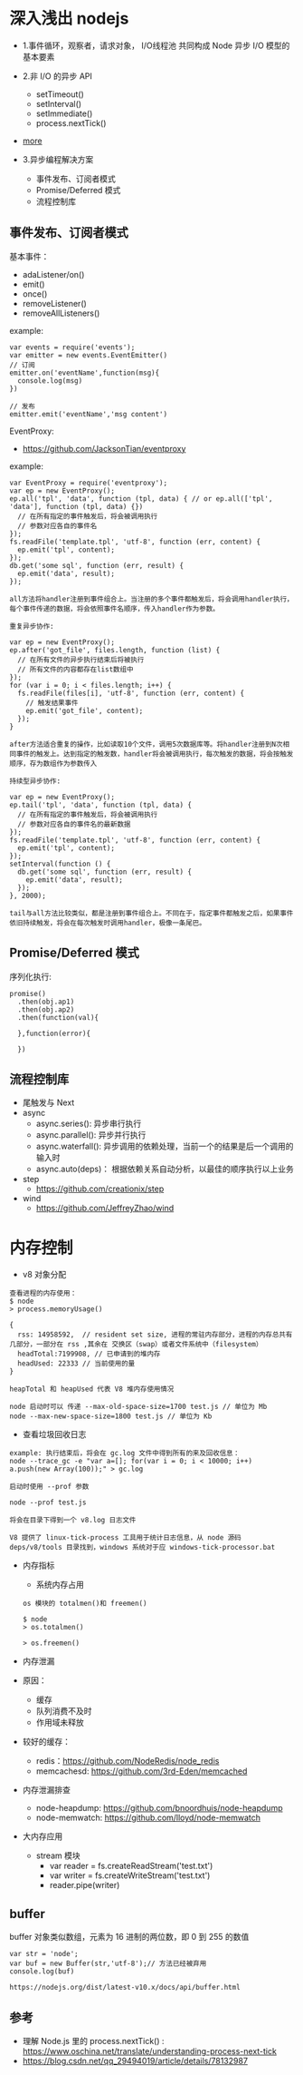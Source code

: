 # 深入浅出 nodejs


- 1.事件循环，观察者，请求对象， I/O线程池 共同构成 Node 异步 I/O 模型的基本要素

- 2.非 I/O 的异步 API
  - setTimeout()
  - setInterval()
  - setImmediate()
  - process.nextTick()
- [more ](https://github.com/fairyly/mynodejs/blob/gh-pages/README.md#node-%E5%BC%82%E6%AD%A5-io) 
  
- 3.异步编程解决方案
  - 事件发布、订阅者模式
  - Promise/Deferred 模式
  - 流程控制库
  
## 事件发布、订阅者模式

基本事件：

- adaListener/on()
- emit()
- once()
- removeListener()
- removeAllListeners()

example:

```
var events = require('events');
var emitter = new events.EventEmitter()
// 订阅
emitter.on('eventName',function(msg){
  console.log(msg)
})

// 发布
emitter.emit('eventName','msg content')
```

EventProxy: 

- https://github.com/JacksonTian/eventproxy

example:

```
var EventProxy = require('eventproxy');
var ep = new EventProxy();
ep.all('tpl', 'data', function (tpl, data) { // or ep.all(['tpl', 'data'], function (tpl, data) {})
  // 在所有指定的事件触发后，将会被调用执行
  // 参数对应各自的事件名
});
fs.readFile('template.tpl', 'utf-8', function (err, content) {
  ep.emit('tpl', content);
});
db.get('some sql', function (err, result) {
  ep.emit('data', result);
});

all方法将handler注册到事件组合上。当注册的多个事件都触发后，将会调用handler执行，每个事件传递的数据，将会依照事件名顺序，传入handler作为参数。

重复异步协作:

var ep = new EventProxy();
ep.after('got_file', files.length, function (list) {
  // 在所有文件的异步执行结束后将被执行
  // 所有文件的内容都存在list数组中
});
for (var i = 0; i < files.length; i++) {
  fs.readFile(files[i], 'utf-8', function (err, content) {
    // 触发结果事件
    ep.emit('got_file', content);
  });
}

after方法适合重复的操作，比如读取10个文件，调用5次数据库等。将handler注册到N次相同事件的触发上。达到指定的触发数，handler将会被调用执行，每次触发的数据，将会按触发顺序，存为数组作为参数传入

持续型异步协作:

var ep = new EventProxy();
ep.tail('tpl', 'data', function (tpl, data) {
  // 在所有指定的事件触发后，将会被调用执行
  // 参数对应各自的事件名的最新数据
});
fs.readFile('template.tpl', 'utf-8', function (err, content) {
  ep.emit('tpl', content);
});
setInterval(function () {
  db.get('some sql', function (err, result) {
    ep.emit('data', result);
  });
}, 2000);

tail与all方法比较类似，都是注册到事件组合上。不同在于，指定事件都触发之后，如果事件依旧持续触发，将会在每次触发时调用handler，极像一条尾巴。
```

## Promise/Deferred 模式

序列化执行: 

```
promise()
  .then(obj.ap1)
  .then(obj.ap2)
  .then(function(val){
    
  },function(error){
  
  })
```


## 流程控制库

- 尾触发与 Next
- async
  - async.series(): 异步串行执行
  - async.parallel(): 异步并行执行
  - async.waterfall(): 异步调用的依赖处理，当前一个的结果是后一个调用的输入时
  - async.auto(deps)： 根据依赖关系自动分析，以最佳的顺序执行以上业务
- step
  - https://github.com/creationix/step
- wind
  - https://github.com/JeffreyZhao/wind


# 内存控制

- v8 对象分配
```
查看进程的内存使用：
$ node
> process.memoryUsage()

{
  rss: 14958592,  // resident set size, 进程的常驻内存部分，进程的内存总共有几部分，一部分在 rss ,其余在 交换区（swap）或者文件系统中（filesystem）
  headTotal:7199908, // 已申请到的堆内存
  headUsed: 22333 // 当前使用的量
}

heapTotal 和 heapUsed 代表 V8 堆内存使用情况

node 启动时可以 传递 --max-old-space-size=1700 test.js // 单位为 Mb
node --max-new-space-size=1800 test.js // 单位为 Kb
```

- 查看垃圾回收日志

```
example: 执行结束后，将会在 gc.log 文件中得到所有的来及回收信息：
node --trace_gc -e "var a=[]; for(var i = 0; i < 10000; i++) a.push(new Array(100));" > gc.log

启动时使用 --prof 参数

node --prof test.js

将会在目录下得到一个 v8.log 日志文件

V8 提供了 linux-tick-process 工具用于统计日志信息，从 node 源码 deps/v8/tools 目录找到，windows 系统对于应 windows-tick-processor.bat
```

- 内存指标
  - 系统内存占用
  ```
  os 模块的 totalmen()和 freemen()
  
  $ node
  > os.totalmen()
  
  > os.freemen()
  ```
  
- 内存泄漏

- 原因：

  - 缓存
  - 队列消费不及时
  - 作用域未释放

- 较好的缓存：
  - redis：https://github.com/NodeRedis/node_redis
  - memcachesd:  https://github.com/3rd-Eden/memcached


- 内存泄漏排查

  - node-heapdump: https://github.com/bnoordhuis/node-heapdump
  - node-memwatch: https://github.com/lloyd/node-memwatch

- 大内存应用
  - stream 模块
    - var reader = fs.createReadStream('test.txt')
    - var writer = fs.createWriteStream('test.txt')
    - reader.pipe(writer)


## buffer

buffer 对象类似数组，元素为 16 进制的两位数，即 0 到 255 的数值

```
var str = 'node';
var buf = new Buffer(str,'utf-8');// 方法已经被弃用
console.log(buf)

https://nodejs.org/dist/latest-v10.x/docs/api/buffer.html
```

## 参考
- 理解 Node.js 里的 process.nextTick() : https://www.oschina.net/translate/understanding-process-next-tick
- https://blog.csdn.net/qq_29494019/article/details/78132987
